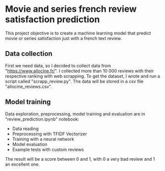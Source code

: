# Movie and series french review satisfaction prediction

This project objective is to create a machine learning model that predict movie or series satisfaction
just with a french text review. 

## Data collection

First we need data, so I decided to collect data from "https://www.allocine.fr/".
I collected more than 10 000 reviews with their respective ranking with web scrapping.
To get the dataset, I wrote and run a script called "scrapp_review.py". The data will
be stored in a csv file "allocine_reviews.csv".

## Model training

Data exploration, preprocessing, model training and evaluation are in "review_prediction.ipynb" notebook:

   - Data reading
   - Preprocessing with TFIDF Vectorizer
   - Training with a neural network
   - Model evaluation
   - Example tests with custom reviews

The result will be a score between 0 and 1, with 0 a very bad review and 1 an excellent one.
